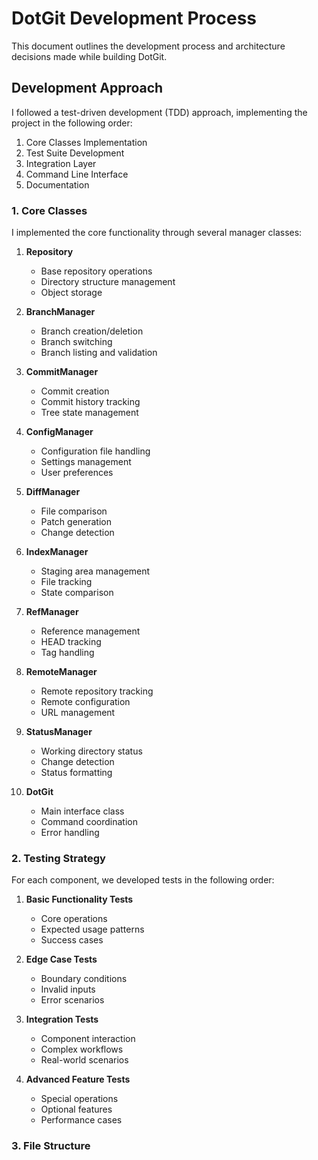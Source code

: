 # DotGit Development Process

This document outlines the development process and architecture decisions made while building DotGit.

## Development Approach

I followed a test-driven development (TDD) approach, implementing the project in the following order:

1. Core Classes Implementation
2. Test Suite Development
3. Integration Layer
4. Command Line Interface
5. Documentation

### 1. Core Classes

I implemented the core functionality through several manager classes:

1. **Repository**
   - Base repository operations
   - Directory structure management
   - Object storage

2. **BranchManager**
   - Branch creation/deletion
   - Branch switching
   - Branch listing and validation

3. **CommitManager**
   - Commit creation
   - Commit history tracking
   - Tree state management

4. **ConfigManager**
   - Configuration file handling
   - Settings management
   - User preferences

5. **DiffManager**
   - File comparison
   - Patch generation
   - Change detection

6. **IndexManager**
   - Staging area management
   - File tracking
   - State comparison

7. **RefManager**
   - Reference management
   - HEAD tracking
   - Tag handling

8. **RemoteManager**
   - Remote repository tracking
   - Remote configuration
   - URL management

9. **StatusManager**
   - Working directory status
   - Change detection
   - Status formatting

10. **DotGit**
    - Main interface class
    - Command coordination
    - Error handling

### 2. Testing Strategy

For each component, we developed tests in the following order:

1. **Basic Functionality Tests**
   - Core operations
   - Expected usage patterns
   - Success cases

2. **Edge Case Tests**
   - Boundary conditions
   - Invalid inputs
   - Error scenarios

3. **Integration Tests**
   - Component interaction
   - Complex workflows
   - Real-world scenarios

4. **Advanced Feature Tests**
   - Special operations
   - Optional features
   - Performance cases

### 3. File Structure

